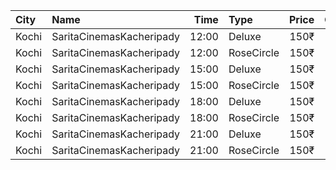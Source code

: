 | City  | Name                     |  Time | Type       | Price | Capacity | Booked |
| :---- | :----------------------- | ----: | :--------- | ----: | -------: | -----: |
| Kochi | SaritaCinemasKacheripady | 12:00 | Deluxe     |  150₹ |      555 |    531 |
| Kochi | SaritaCinemasKacheripady | 12:00 | RoseCircle |  150₹ |      115 |    115 |
| Kochi | SaritaCinemasKacheripady | 15:00 | Deluxe     |  150₹ |      555 |    531 |
| Kochi | SaritaCinemasKacheripady | 15:00 | RoseCircle |  150₹ |      115 |    115 |
| Kochi | SaritaCinemasKacheripady | 18:00 | Deluxe     |  150₹ |      555 |    531 |
| Kochi | SaritaCinemasKacheripady | 18:00 | RoseCircle |  150₹ |      115 |    115 |
| Kochi | SaritaCinemasKacheripady | 21:00 | Deluxe     |  150₹ |      555 |    531 |
| Kochi | SaritaCinemasKacheripady | 21:00 | RoseCircle |  150₹ |      115 |    115 |
